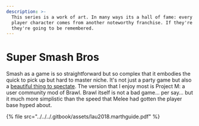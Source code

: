 ```yaml
---
description: >-
  This series is a work of art. In many ways its a hall of fame: every single
  player character comes from another noteworthy franchise. If they're fighting,
  they're going to be remembered.
---
```


# Super Smash Bros

Smash as a game is so straightforward but so complex that it embodies the quick to pick up but hard to master niche. It's not just a party game but also a [beautiful thing to spectate](https://www.youtube.com/watch?v=8qxVDOc-oV8). The version that I enjoy most is Project M: a user community mod of Brawl. Brawl itself is not a bad game... per say... but it much more simplistic than the speed that Melee had gotten the player base hyped about. 

{% file src="../../../.gitbook/assets/lau2018.marthguide.pdf" %}

